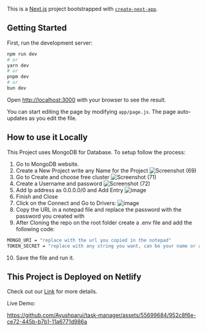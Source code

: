 This is a [Next.js](https://nextjs.org/) project bootstrapped with [`create-next-app`](https://github.com/vercel/next.js/tree/canary/packages/create-next-app).

## Getting Started

First, run the development server:

```bash
npm run dev
# or
yarn dev
# or
pnpm dev
# or
bun dev
```

Open [http://localhost:3000](http://localhost:3000) with your browser to see the result.

You can start editing the page by modifying `app/page.js`. The page auto-updates as you edit the file.

## How to use it Locally

This Project uses MongoDB for Database. To setup follow the process:
1. Go to MongoDB website.
2. Create a New Project write any Name for the Project
![Screenshot (69)](https://github.com/Ayushparui/task-manager/assets/55699684/b5104683-5b01-41d3-be4e-1c68bdc91854)
3. Go to Create and choose free cluster
![Screenshot (71)](https://github.com/Ayushparui/task-manager/assets/55699684/e1dc6e81-400a-4d21-9f3a-3e4130881dff)
4. Create a Username and password
![Screenshot (72)](https://github.com/Ayushparui/task-manager/assets/55699684/6612938b-ba50-4474-800f-2f78635e2884)
5. Add Ip address as 0.0.0.0/0 and Add Entry
![image](https://github.com/Ayushparui/task-manager/assets/55699684/bfda2ee9-b12c-4f29-90c5-17788ba949a4)
6. Finish and Close
7. Click on the Connect and Go to Drivers:
![image](https://github.com/Ayushparui/task-manager/assets/55699684/409f53a8-9596-445e-b458-bf7020d72589)
8. Copy the URL in a notepad file and replace the password with the password you created with
9. After Cloning the repo on the root folder create a .env file and add the following code:


```bash
MONGO_URI = "replace with the url you copied in the notepad"
TOKEN_SECRET = "replace with any string you want, can be your name or anything"
```

10. Save the file and run it.




## This Project is Deployed on Netlify

Check out our [Link](https://cozy-crepe-8b8cd7.netlify.app/) for more details.

Live Demo:


https://github.com/Ayushparui/task-manager/assets/55699684/952c8f6e-ce72-445b-b7b1-11a6771d986a


